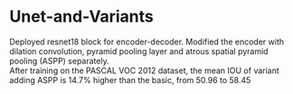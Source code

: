 # Unet-and-Variants
Deployed resnet18 block for encoder-decoder. Modified the encoder with dilation convolution, pyramid pooling layer
and atrous spatial pyramid pooling (ASPP) separately.  
After training on the PASCAL VOC 2012 dataset, the mean IOU of variant adding ASPP is 14.7% higher than the
basic, from 50.96 to 58.45
